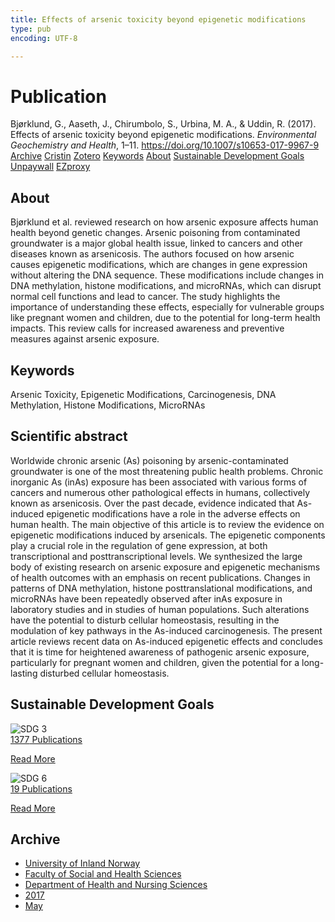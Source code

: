 ```yaml
---
title: Effects of arsenic toxicity beyond epigenetic modifications
type: pub
encoding: UTF-8

---
```

<h1>Publication</h1>
<article id="csl-bib-container-IG9UBFEZ" class="csl-bib-container">
  <div class="csl-bib-body"> <div class="csl-entry">Bjørklund, G., Aaseth, J., Chirumbolo, S., Urbina, M. A., &#38; Uddin, R. (2017). Effects of arsenic toxicity beyond epigenetic modifications. <i>Environmental Geochemistry and Health</i>, 1–11. <a href="https://doi.org/10.1007/s10653-017-9967-9">https://doi.org/10.1007/s10653-017-9967-9</a></div> </div>
  <div class="csl-bib-buttons">
    <a href="#taxonomy-article-IG9UBFEZ" alt="archive" class="csl-bib-button">Archive</a>
    <a href="https://app.cristin.no/results/show.jsf?id=1471619" alt="Cristin" class="csl-bib-button">Cristin</a>
    <a href="http://zotero.org/groups/5881554/items/IG9UBFEZ" alt="Zotero" class="csl-bib-button">Zotero</a>
    <a href="#keywords-article-IG9UBFEZ" alt="keywords" class="csl-bib-button">Keywords</a>
    <a href="#about-article-IG9UBFEZ" alt="about_pub" class="csl-bib-button">About</a>
    <a href="#sdg-article-IG9UBFEZ" alt="sdg" class="csl-bib-button">Sustainable Development Goals</a>
    <a href="https://doi.org/10.1007/s10653-017-9967-9" alt="Unpaywall" class="csl-bib-button">Unpaywall</a>
    <a href="https://doi.org/10.1007/s10653-017-9967-9" alt="EZproxy" class="csl-bib-button">EZproxy</a>
  </div>
  <div id="csl-bib-meta-container-IG9UBFEZ"></div>
</article>
<div id="csl-bib-meta-IG9UBFEZ" class="csl-bib-meta">
  <article id="about-article-IG9UBFEZ" class="about_pub-article">
    <h1>About</h1>
    Bjørklund et al. reviewed research on how arsenic exposure affects human health beyond genetic changes. Arsenic poisoning from contaminated groundwater is a major global health issue, linked to cancers and other diseases known as arsenicosis. The authors focused on how arsenic causes epigenetic modifications, which are changes in gene expression without altering the DNA sequence. These modifications include changes in DNA methylation, histone modifications, and microRNAs, which can disrupt normal cell functions and lead to cancer. The study highlights the importance of understanding these effects, especially for vulnerable groups like pregnant women and children, due to the potential for long-term health impacts. This review calls for increased awareness and preventive measures against arsenic exposure.
  </article>
  <article id="keywords-article-IG9UBFEZ" class="keywords-article">
    <h1>Keywords</h1>
    Arsenic Toxicity, Epigenetic Modifications, Carcinogenesis, DNA Methylation, Histone Modifications, MicroRNAs
  </article>
  <article id="abstract-article-IG9UBFEZ" class="abstract-article">
    <h1>Scientific abstract</h1>
    Worldwide chronic arsenic (As) poisoning by arsenic-contaminated groundwater is one of the most threatening public health problems. Chronic inorganic As (inAs) exposure has been associated with various forms of cancers and numerous other pathological effects in humans, collectively known as arsenicosis. Over the past decade, evidence indicated that As-induced epigenetic modifications have a role in the adverse effects on human health. The main objective of this article is to review the evidence on epigenetic modifications induced by arsenicals. The epigenetic components play a crucial role in the regulation of gene expression, at both transcriptional and posttranscriptional levels. We synthesized the large body of existing research on arsenic exposure and epigenetic mechanisms of health outcomes with an emphasis on recent publications. Changes in patterns of DNA methylation, histone posttranslational modifications, and microRNAs have been repeatedly observed after inAs exposure in laboratory studies and in studies of human populations. Such alterations have the potential to disturb cellular homeostasis, resulting in the modulation of key pathways in the As-induced carcinogenesis. The present article reviews recent data on As-induced epigenetic effects and concludes that it is time for heightened awareness of pathogenic arsenic exposure, particularly for pregnant women and children, given the potential for a long-lasting disturbed cellular homeostasis.
  </article>
  <article id="sdg-article-IG9UBFEZ" class="sdg-article">
    <h1>Sustainable Development Goals</h1>
    <div class="sdg-container"><div id="sdg3" class="sdg">
        <img src="{{< params subfolder >}}images/sdg/sdg03_en.png" class="image" alt="SDG 3">
        <div class="sdg-overlay">
          <a href="{{< params subfolder >}}en/archive/?sdg=3#archive" class="sdg-publication-count"><span>1377</span> Publications</a>
          <p><a href="https://sdgs.un.org/goals/goal3" class="sdg-read-more">Read More</a></p>
        </div>
      </div> <div id="sdg6" class="sdg">
        <img src="{{< params subfolder >}}images/sdg/sdg06_en.png" class="image" alt="SDG 6">
        <div class="sdg-overlay">
          <a href="{{< params subfolder >}}en/archive/?sdg=6#archive" class="sdg-publication-count"><span>19</span> Publications</a>
          <p><a href="https://sdgs.un.org/goals/goal6" class="sdg-read-more">Read More</a></p>
        </div>
      </div></div>
  </article>
  <article id="taxonomy-article-IG9UBFEZ" class="taxonomy-article">
    <h1>Archive</h1>
    <ul>
      <li><a href="{{< params subfolder >}}en/archive/?key=3DCRN523">University of Inland Norway</a></li>
      <li><a href="{{< params subfolder >}}en/archive/?key=IDKFS3MX">Faculty of Social and Health Sciences</a></li>
      <li><a href="{{< params subfolder >}}en/archive/?key=GTV4ECMZ">Department of Health and Nursing Sciences</a></li>
      <li><a href="{{< params subfolder >}}en/archive/?key=QV2QKSDS">2017</a></li>
      <li><a href="{{< params subfolder >}}en/archive/?key=FDMJVLEC">May</a></li>
    </ul>
  </article>
</div>
